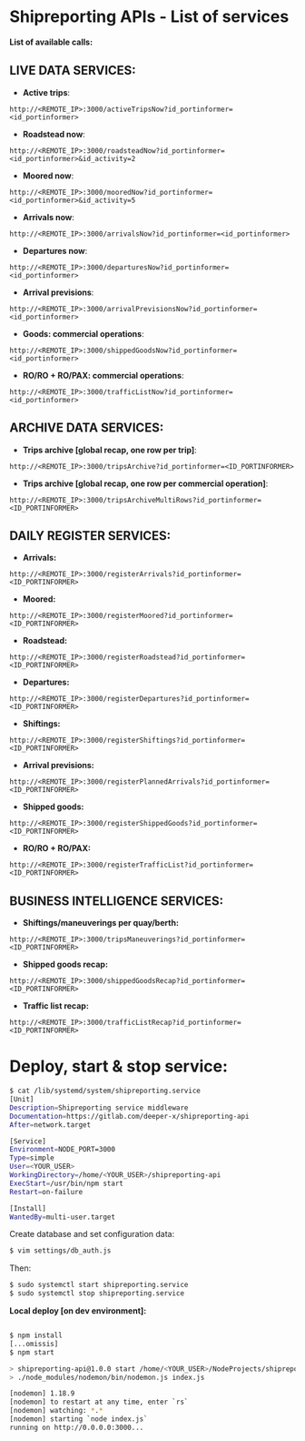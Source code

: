 # Shipreporting APIs - List of services

__List of available calls:__

## LIVE DATA SERVICES:

- __Active trips__:
```
http://<REMOTE_IP>:3000/activeTripsNow?id_portinformer=<id_portinformer>
```

- __Roadstead now__:
```
http://<REMOTE_IP>:3000/roadsteadNow?id_portinformer=<id_portinformer>&id_activity=2
```

- __Moored now__:
```
http://<REMOTE_IP>:3000/mooredNow?id_portinformer=<id_portinformer>&id_activity=5
```

- __Arrivals now__:
```
http://<REMOTE_IP>:3000/arrivalsNow?id_portinformer=<id_portinformer>
```

- __Departures now__:
```
http://<REMOTE_IP>:3000/departuresNow?id_portinformer=<id_portinformer>
```

- __Arrival previsions__:
```
http://<REMOTE_IP>:3000/arrivalPrevisionsNow?id_portinformer=<id_portinformer>
```

- __Goods: commercial operations__:
```
http://<REMOTE_IP>:3000/shippedGoodsNow?id_portinformer=<id_portinformer>
```

- __RO/RO + RO/PAX: commercial operations__:
```
http://<REMOTE_IP>:3000/trafficListNow?id_portinformer=<id_portinformer>
```

## ARCHIVE DATA SERVICES:

- __Trips archive [global recap, one row per trip]__:
```
http://<REMOTE_IP>:3000/tripsArchive?id_portinformer=<ID_PORTINFORMER>
```
- __Trips archive [global recap, one row per commercial operation]__:
```
http://<REMOTE_IP>:3000/tripsArchiveMultiRows?id_portinformer=<ID_PORTINFORMER>
```

## DAILY REGISTER SERVICES:

- __Arrivals:__
```
http://<REMOTE_IP>:3000/registerArrivals?id_portinformer=<ID_PORTINFORMER>
```

- __Moored:__
```
http://<REMOTE_IP>:3000/registerMoored?id_portinformer=<ID_PORTINFORMER>
```

- __Roadstead:__
```
http://<REMOTE_IP>:3000/registerRoadstead?id_portinformer=<ID_PORTINFORMER>
```

- __Departures:__
```
http://<REMOTE_IP>:3000/registerDepartures?id_portinformer=<ID_PORTINFORMER>
```

- __Shiftings:__
```
http://<REMOTE_IP>:3000/registerShiftings?id_portinformer=<ID_PORTINFORMER>
```

- __Arrival previsions:__
```
http://<REMOTE_IP>:3000/registerPlannedArrivals?id_portinformer=<ID_PORTINFORMER>
```

- __Shipped goods:__
```
http://<REMOTE_IP>:3000/registerShippedGoods?id_portinformer=<ID_PORTINFORMER>
```

- __RO/RO + RO/PAX:__
```
http://<REMOTE_IP>:3000/registerTrafficList?id_portinformer=<ID_PORTINFORMER>
```

## BUSINESS INTELLIGENCE SERVICES: ##
- __Shiftings/maneuverings per quay/berth:__
```
http://<REMOTE_IP>:3000/tripsManeuverings?id_portinformer=<ID_PORTINFORMER>
```

- __Shipped goods recap:__
```
http://<REMOTE_IP>:3000/shippedGoodsRecap?id_portinformer=<ID_PORTINFORMER>
```

- __Traffic list recap:__
```
http://<REMOTE_IP>:3000/trafficListRecap?id_portinformer=<ID_PORTINFORMER>
```



# __Deploy, start & stop service:__

```bash
$ cat /lib/systemd/system/shipreporting.service 
[Unit]
Description=Shipreporting service middleware
Documentation=https://gitlab.com/deeper-x/shipreporting-api
After=network.target

[Service]
Environment=NODE_PORT=3000
Type=simple
User=<YOUR_USER>
WorkingDirectory=/home/<YOUR_USER>/shipreporting-api
ExecStart=/usr/bin/npm start
Restart=on-failure

[Install]
WantedBy=multi-user.target
```
Create database and set configuration data:
```bash
$ vim settings/db_auth.js 
```

Then:
```bash
$ sudo systemctl start shipreporting.service
$ sudo systemctl stop shipreporting.service
```

__Local deploy [on dev environment]:__
```bash

$ npm install
[...omissis]
$ npm start

> shipreporting-api@1.0.0 start /home/<YOUR_USER>/NodeProjects/shipreporting-api
> ./node_modules/nodemon/bin/nodemon.js index.js

[nodemon] 1.18.9
[nodemon] to restart at any time, enter `rs`
[nodemon] watching: *.*
[nodemon] starting `node index.js`
running on http://0.0.0.0:3000...
```

